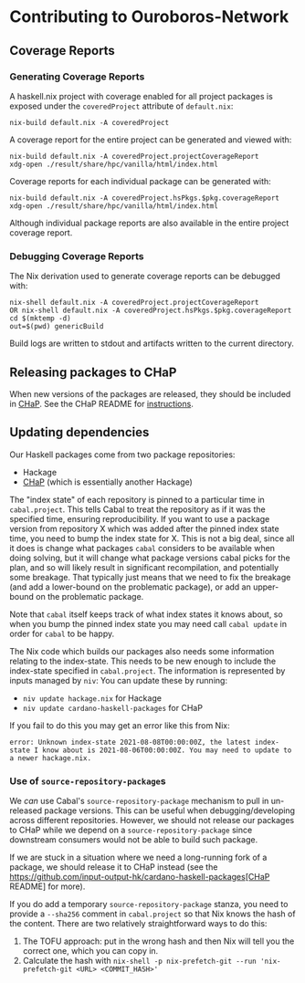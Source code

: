 # Contributing to Ouroboros-Network

## Coverage Reports

### Generating Coverage Reports

A haskell.nix project with coverage enabled for all project packages is exposed under the `coveredProject` attribute of `default.nix`:

```
nix-build default.nix -A coveredProject
```

A coverage report for the entire project can be generated and viewed with:

```
nix-build default.nix -A coveredProject.projectCoverageReport
xdg-open ./result/share/hpc/vanilla/html/index.html
```

Coverage reports for each individual package can be generated with:

```
nix-build default.nix -A coveredProject.hsPkgs.$pkg.coverageReport
xdg-open ./result/share/hpc/vanilla/html/index.html
```

Although individual package reports are also available in the entire project coverage report.

### Debugging Coverage Reports

The Nix derivation used to generate coverage reports can be debugged with:

```
nix-shell default.nix -A coveredProject.projectCoverageReport
OR nix-shell default.nix -A coveredProject.hsPkgs.$pkg.coverageReport
cd $(mktemp -d)
out=$(pwd) genericBuild
```

Build logs are written to stdout and artifacts written to the current directory.

## Releasing packages to CHaP

When new versions of the packages are released, they should be included in [CHaP](https://github.com/input-output-hk/cardano-haskell-packages).
See the CHaP README for [instructions](https://github.com/input-output-hk/cardano-haskell-packages#-from-github).

## Updating dependencies

Our Haskell packages come from two package repositories:
- Hackage
- [CHaP](https://github.com/input-output-hk/cardano-haskell-packages) (which is essentially another Hackage)

The "index state" of each repository is pinned to a particular time in
`cabal.project`.  This tells Cabal to treat the repository as if it was
the specified time, ensuring reproducibility.  If you want to use a package
version from repository X which was added after the pinned index state
time, you need to bump the index state for X.  This is not a big deal,
since all it does is change what packages `cabal` considers to be available
when doing solving, but it will change what package versions cabal picks
for the plan, and so will likely result in significant recompilation, and
potentially some breakage.  That typically just means that we need to fix
the breakage (and add a lower-bound on the problematic package), or add an
upper-bound on the problematic package.

Note that `cabal` itself keeps track of what index states it knows about, so
when you bump the pinned index state you may need call `cabal update` in
order for `cabal` to be happy.

The Nix code which builds our packages also needs some information relating 
to the index-state. This needs to be new enough to include the index-state
specified in `cabal.project`. The information is represented by inputs 
managed by `niv`:
You can update these by running:
- `niv update hackage.nix` for Hackage
- `niv update cardano-haskell-packages` for CHaP

If you fail to do this you may get an error like this from Nix:
```
error: Unknown index-state 2021-08-08T00:00:00Z, the latest index-state I know about is 2021-08-06T00:00:00Z. You may need to update to a newer hackage.nix.
```

### Use of `source-repository-package`s

We *can* use Cabal's `source-repository-package` mechanism to pull in
un-released package versions. This can be useful when debugging/developing
across different repositories. However, we should not release our packages
to CHaP while we depend on a `source-repository-package` since downstream
consumers would not be able to build such package.

If we are stuck in a situation where we need a long-running fork of a
package, we should release it to CHaP instead (see the
https://github.com/input-output-hk/cardano-haskell-packages[CHaP README]
for more).

If you do add a temporary `source-repository-package` stanza, you need to
provide a `--sha256` comment in `cabal.project` so that Nix knows the hash
of the content. There are two relatively straightforward ways to do this:

1. The TOFU approach: put in the wrong hash and then Nix will tell you the correct one, which you can copy in.
2. Calculate the hash with `nix-shell -p nix-prefetch-git --run 'nix-prefetch-git <URL> <COMMIT_HASH>'`
